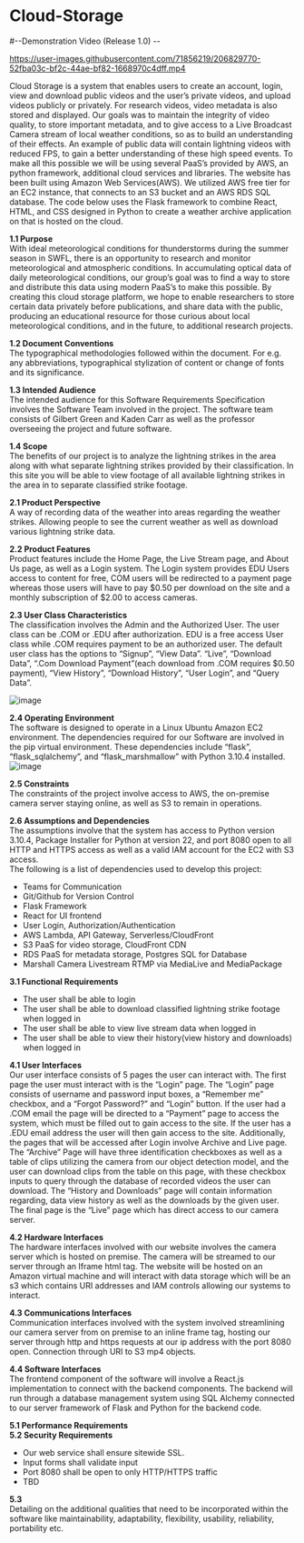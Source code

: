 # Cloud-Storage 

#--Demonstration Video (Release 1.0) --



https://user-images.githubusercontent.com/71856219/206829770-52fba03c-bf2c-44ae-bf82-1668970c4dff.mp4



Cloud Storage is a system that enables users to create an account, login, view and download public videos and the user’s private videos, and upload videos publicly or privately. For research videos, video metadata is also stored and displayed.  Our goals was to maintain the integrity of video quality, to store important metadata, and to give access to a Live Broadcast Camera stream of local weather conditions, so as to build an understanding of their effects. An example of public data will contain lightning videos with reduced FPS, to gain a better understanding of these high speed events. To make all this possible we will be using several PaaS’s provided by AWS, an python framework, additional cloud services and libraries. The website has been built using Amazon Web Services(AWS). We utilized AWS free tier for an EC2 instance, that connects to an S3 bucket and an AWS RDS SQL database. The code below uses the Flask framework to combine React, HTML, and CSS designed in Python to create a weather archive application on that is hosted on the cloud.

**1.1 Purpose**  <br />
With ideal meteorological conditions for thunderstorms during the summer season in SWFL, there is an opportunity to research and monitor meteorological and atmospheric conditions. In accumulating optical data of daily meteorological conditions, our group’s goal was to find a way to store and distribute this data using modern PaaS’s to make this possible. By creating this cloud storage platform, we hope to enable researchers to store certain data privately before publications, and share data with the public, producing an educational resource for those curious about local meteorological conditions, and in the future, to additional research projects.

**1.2 Document Conventions**  <br />
The typographical methodologies followed within the document. For e.g. any abbreviations, typographical stylization of content or change of fonts and its significance.

**1.3 Intended Audience**  <br />
The intended audience for this Software Requirements Specification involves the Software Team involved in the project. The software team consists of Gilbert Green and Kaden Carr as well as the professor overseeing the project and future software.

**1.4 Scope**  <br />
The benefits of our project is to analyze the lightning strikes in the area along with what separate lightning strikes provided by their classification. In this site you will be able to view footage of all available lightning strikes in the area in to separate classified strike footage.

**2.1 Product Perspective**   <br />
A way of recording data of the weather into areas regarding the weather strikes. Allowing people to see the current weather as well as download various lightning strike data.

**2.2 Product Features**  <br />
Product features include the Home Page, the Live Stream page, and About Us page, as well as a Login system. The Login system provides EDU Users access to content for free, COM users will be redirected to a payment page whereas those users will have to pay $0.50 per download on the site and a monthly subscription of $2.00 to access cameras. 

**2.3 User Class Characteristics**  <br />
The classification involves the Admin and the Authorized User. The user class can be .COM or .EDU after authorization. EDU is a free access User class while .COM requires payment to be an authorized user. The default user class has the options to “Signup”, “View Data”. “Live”, “Download Data”, “.Com Download Payment”(each download from .COM requires $0.50 payment), “View History”, “Download History”, “User Login”, and “Query Data”.

![image](https://user-images.githubusercontent.com/71856219/203687431-162daad1-8290-4fc8-994d-1f9954d1ed23.png)

**2.4 Operating Environment**  <br />
The software is designed to operate in a Linux Ubuntu Amazon EC2 environment. The dependencies required for our Software are involved in the pip virtual environment. These dependencies include “flask”, “flask_sqlalchemy”, and “flask_marshmallow” with Python 3.10.4 installed. 
![image](https://user-images.githubusercontent.com/71856219/203687730-5a4901bf-7335-41a5-9b3d-eb3dbad2ad52.png)


**2.5 Constraints**  <br />
The constraints of the project involve access to AWS, the on-premise camera server staying online, as well as S3 to remain in operations.

**2.6 Assumptions and Dependencies**  <br />
The assumptions involve that the system has access to Python version 3.10.4, Package Installer for Python at version 22, and port 8080 open to all HTTP and HTTPS access as well as a valid IAM account for the EC2 with S3 access. <br />
The following is a list of dependencies used to develop this project: <br />
- Teams for Communication
- Git/Github for Version Control
- Flask Framework
- React for UI frontend
- User Login, Authorization/Authentication 
- AWS Lambda, API Gateway, Serverless/CloudFront
- S3 PaaS for video storage, CloudFront CDN
- RDS PaaS for metadata storage, Postgres SQL for Database 
- Marshall Camera Livestream RTMP via MediaLive and MediaPackage


**3.1 Functional Requirements**  <br />
- The user shall be able to login
- The user shall be able to download classified lightning strike footage when logged in
- The user shall be able to view live stream data when logged in
- The user shall be able to view their history(view history and downloads) when logged in

**4.1 User Interfaces**  <br />
Our user interface consists of 5 pages the user can interact with. The first page the user must interact with is the “Login” page. The “Login” page consists of username and password input boxes, a “Remember me” checkbox, and a “Forgot Password?” and “Login” button. If the user had a .COM email the page will be directed to a “Payment” page to access the system, which must be filled out to gain access to the site. If the user has a .EDU email address the user will then gain access to the site. Additionally, the pages that will be accessed after Login involve Archive and Live page. The “Archive” Page will have three identification checkboxes as well as a table of clips utilizing the camera from our object detection model, and the user can download clips from the table on this page, with these checkbox inputs to query through the database of recorded videos the user can download. The “History and Downloads” page will contain information regarding, data view history as well as the downloads by the given user. The final page is the “Live” page which has direct access to our camera server. 

**4.2 Hardware Interfaces**  <br />
The hardware interfaces involved with our website involves the camera server which is hosted on premise. The camera will be streamed to our server through an Iframe html tag. The website will be hosted on an Amazon virtual machine and will interact with data storage which will be an s3 which contains URI addresses and IAM controls allowing our systems to interact.

**4.3 Communications Interfaces**  <br />
Communication interfaces involved with the system involved streamlining our camera server from on premise to an inline frame tag, hosting our server through http and https requests at our ip address with the port 8080 open. Connection through URI to S3 mp4 objects.

**4.4 Software Interfaces**  <br />
The frontend component of the software will involve a React.js implementation to connect with the backend components. The backend will run through a database management system using SQL Alchemy connected to our server framework of Flask and Python for the backend code.

**5.1 Performance Requirements**  <br />
**5.2 Security Requirements**
-  Our web service shall ensure sitewide SSL.
-  Input forms shall validate input
-  Port 8080 shall be open to only HTTP/HTTPS traffic
- TBD

**5.3**  <br />
Detailing on the additional qualities that need to be incorporated within the software like maintainability, adaptability, flexibility, usability, reliability, portability etc.
